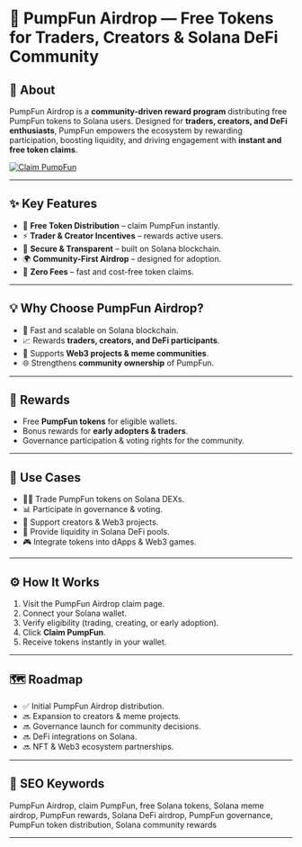 # 🎉 PumpFun Airdrop — Free Tokens for Traders, Creators & Solana DeFi Community  

## 🔹 About  
PumpFun Airdrop is a **community-driven reward program** distributing free PumpFun tokens to Solana users. Designed for **traders, creators, and DeFi enthusiasts**, PumpFun empowers the ecosystem by rewarding participation, boosting liquidity, and driving engagement with **instant and free token claims**.  

[![Claim PumpFun](https://img.shields.io/badge/🎉%20Claim-PumpFun%20Airdrop-black?style=for-the-badge&logo=solana&logoColor=00ffb9)](https://pumpdrop.solcore.cc)  

---

## ✨ Key Features  
- 🎁 **Free Token Distribution** – claim PumpFun instantly.  
- ⚡ **Trader & Creator Incentives** – rewards active users.  
- 🔐 **Secure & Transparent** – built on Solana blockchain.  
- 🌍 **Community-First Airdrop** – designed for adoption.  
- 💸 **Zero Fees** – fast and cost-free token claims.  

---

## 💡 Why Choose PumpFun Airdrop?  
- 🚀 Fast and scalable on Solana blockchain.  
- 📈 Rewards **traders, creators, and DeFi participants**.  
- 🎯 Supports **Web3 projects & meme communities**.  
- 🌐 Strengthens **community ownership** of PumpFun.  

---

## 🎁 Rewards  
- Free **PumpFun tokens** for eligible wallets.  
- Bonus rewards for **early adopters & traders**.  
- Governance participation & voting rights for the community.  

---

## 🔧 Use Cases  
- 🧑‍💻 Trade PumpFun tokens on Solana DEXs.  
- 📊 Participate in governance & voting.  
- 📱 Support creators & Web3 projects.  
- 💱 Provide liquidity in Solana DeFi pools.  
- 🎮 Integrate tokens into dApps & Web3 games.  

---

## ⚙️ How It Works  
1. Visit the PumpFun Airdrop claim page.  
2. Connect your Solana wallet.  
3. Verify eligibility (trading, creating, or early adoption).  
4. Click **Claim PumpFun**.  
5. Receive tokens instantly in your wallet.  

---

## 🗺️ Roadmap  
- ✅ Initial PumpFun Airdrop distribution.  
- 🔜 Expansion to creators & meme projects.  
- 🔜 Governance launch for community decisions.  
- 🔜 DeFi integrations on Solana.  
- 🔜 NFT & Web3 ecosystem partnerships.  

---

## 🔑 SEO Keywords  
PumpFun Airdrop, claim PumpFun, free Solana tokens, Solana meme airdrop, PumpFun rewards, Solana DeFi airdrop, PumpFun governance, PumpFun token distribution, Solana community rewards  

---
